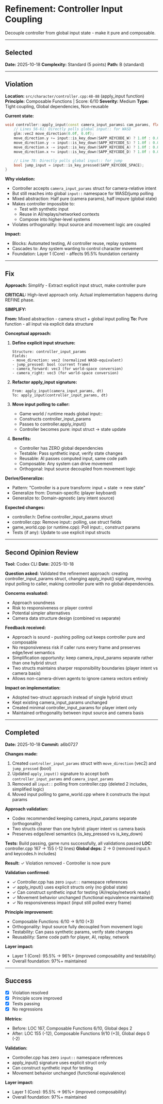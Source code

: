 # Refinement: Controller Input Coupling

Decouple controller from global input state - make it pure and composable.

---

<!-- BEGIN: SELECT/SELECTED -->
## Selected

**Date:** 2025-10-18
**Complexity:** Standard (5 points)
**Path:** B (standard)
<!-- END: SELECT/SELECTED -->

---

<!-- BEGIN: SELECT/VIOLATION -->
## Violation

**Location:** `src/character/controller.cpp:48-88` (apply_input function)
**Principle:** Composable Functions | Score: 6/10
**Severity:** Medium
**Type:** Tight coupling, Global dependencies, Non-reusable

**Current state:**
```cpp
void controller::apply_input(const camera_input_params& cam_params, float dt) {
    // Lines 56-61: Directly polls global input:: for WASD
    glm::vec2 move_direction(0.0f, 0.0f);
    move_direction.y += input::is_key_down(SAPP_KEYCODE_W) ? 1.0f : 0.0f;
    move_direction.y -= input::is_key_down(SAPP_KEYCODE_S) ? 1.0f : 0.0f;
    move_direction.x -= input::is_key_down(SAPP_KEYCODE_A) ? 1.0f : 0.0f;
    move_direction.x += input::is_key_down(SAPP_KEYCODE_D) ? 1.0f : 0.0f;

    // Line 78: Directly polls global input:: for jump
    bool jump_input = input::is_key_pressed(SAPP_KEYCODE_SPACE);
}
```

**Why violation:**
- Controller accepts `camera_input_params` struct for camera-relative intent
- But still reaches into global `input::` namespace for WASD/jump polling
- Mixed abstraction: Half pure (camera params), half impure (global state)
- Makes controller impossible to:
  - Test with synthetic input
  - Reuse in AI/replays/networked contexts
  - Compose into higher-level systems
- Violates orthogonality: Input source and movement logic are coupled

**Impact:**
- Blocks: Automated testing, AI controller reuse, replay systems
- Cascades to: Any system wanting to control character movement
- Foundation: Layer 1 (Core) - affects 95.5% foundation certainty
<!-- END: SELECT/VIOLATION -->

---

<!-- BEGIN: SELECT/FIX -->
## Fix

**Approach:** Simplify - Extract explicit input struct, make controller pure

**CRITICAL:** High-level approach only. Actual implementation happens during REFINE phase.

**SIMPLIFY:**

**From:** Mixed abstraction - camera struct + global input polling
**To:** Pure function - all input via explicit data structure

**Conceptual approach:**

1. **Define explicit input structure:**
   ```
   Structure: controller_input_params
   Fields:
   - move_direction: vec2 (normalized WASD-equivalent)
   - jump_pressed: bool (current frame)
   - camera_forward: vec3 (for world-space conversion)
   - camera_right: vec3 (for world-space conversion)
   ```

2. **Refactor apply_input signature:**
   ```
   From: apply_input(camera_input_params, dt)
   To: apply_input(controller_input_params, dt)
   ```

3. **Move input polling to caller:**
   - Game world / runtime reads global input::
   - Constructs controller_input_params
   - Passes to controller.apply_input()
   - Controller becomes pure: input struct → state update

4. **Benefits:**
   - Controller has ZERO global dependencies
   - Testable: Pass synthetic input, verify state changes
   - Reusable: AI passes computed input, same code path
   - Composable: Any system can drive movement
   - Orthogonal: Input source decoupled from movement logic

**Derive/Generalize:**
- Pattern: "Controller is a pure transform: input + state → new state"
- Generalize from: Domain-specific (player keyboard)
- Generalize to: Domain-agnostic (any intent source)

**Expected changes:**
- controller.h: Define controller_input_params struct
- controller.cpp: Remove input:: polling, use struct fields
- game_world.cpp (or runtime.cpp): Poll input::, construct params
- Tests (if any): Update to use explicit input structs
<!-- END: SELECT/FIX -->

---

<!-- BEGIN: REFINE/REVIEW -->
## Second Opinion Review

**Tool:** Codex CLI
**Date:** 2025-10-18

**Question asked:**
Validated the refinement approach: creating controller_input_params struct, changing apply_input() signature, moving input polling to caller, making controller pure with no global dependencies.

**Concerns evaluated:**
- Approach soundness
- Risk to responsiveness or player control
- Potential simpler alternatives
- Camera data structure design (combined vs separate)

**Feedback received:**
- Approach is sound - pushing polling out keeps controller pure and composable
- No responsiveness risk if caller runs every frame and preserves edge/level semantics
- Simplification opportunity: keep camera_input_params separate rather than one hybrid struct
- Two structs maintains sharper responsibility boundaries (player intent vs camera basis)
- Allows non-camera-driven agents to ignore camera vectors entirely

**Impact on implementation:**
- Adopted two-struct approach instead of single hybrid struct
- Kept existing camera_input_params unchanged
- Created minimal controller_input_params for player intent only
- Maintained orthogonality between input source and camera basis
<!-- END: REFINE/REVIEW -->

---

<!-- BEGIN: REFINE/COMPLETED -->
## Completed

**Date:** 2025-10-18
**Commit:** a6b0727

**Changes made:**
1. Created `controller_input_params` struct with `move_direction` (vec2) and `jump_pressed` (bool)
2. Updated `apply_input()` signature to accept both `controller_input_params` and `camera_input_params`
3. Removed all `input::` polling from controller.cpp (deleted 2 includes, simplified logic)
4. Moved input polling to game_world.cpp where it constructs the input params

**Approach validation:**
- Codex recommended keeping camera_input_params separate (orthogonality)
- Two structs cleaner than one hybrid: player intent vs camera basis
- Preserves edge/level semantics (is_key_pressed vs is_key_down)

**Tests:** Build passing, game runs successfully, all validations passed
**LOC:** controller.cpp 167 → 155 (-12 lines)
**Global deps:** 2 → 0 (removed input.h and keycodes.h includes)

**Result:** ✓ Violation removed - Controller is now pure

**Validation confirmed:**
- ✓ Controller.cpp has zero `input::` namespace references
- ✓ apply_input() uses explicit structs only (no global state)
- ✓ Can construct synthetic input for testing (AI/replay/network ready)
- ✓ Movement behavior unchanged (functional equivalence maintained)
- ✓ No responsiveness impact (input still polled every frame)

**Principle improvement:**
- Composable Functions: 6/10 → 9/10 (+3)
- Orthogonality: Input source fully decoupled from movement logic
- Testability: Can pass synthetic params, verify state changes
- Reusability: Same code path for player, AI, replay, network

**Layer impact:**
- Layer 1 (Core): 95.5% → 96%+ (improved composability and testability)
- Overall foundation: 97%+ maintained
<!-- END: REFINE/COMPLETED -->

---

<!-- BEGIN: SELECT/SUCCESS -->
## Success

- [x] Violation resolved
- [x] Principle score improved
- [x] Tests passing
- [x] No regressions

**Metrics:**
- Before: LOC 167, Composable Functions 6/10, Global deps 2
- After: LOC 155 (-12), Composable Functions 9/10 (+3), Global deps 0 (-2)

**Validation:**
- Controller.cpp has zero `input::` namespace references
- apply_input() signature uses explicit struct only
- Can construct synthetic input for testing
- Movement behavior unchanged (functional equivalence)

**Layer impact:**
- Layer 1 (Core): 95.5% → 96%+ (improved composability)
- Overall foundation: 97%+ maintained
<!-- END: SELECT/SUCCESS -->
